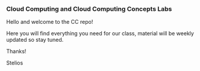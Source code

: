 ### Cloud Computing and Cloud Computing Concepts Labs



Hello and welcome to the CC repo!

Here you will find everything you need for our class, material will be weekly updated so stay tuned.



Thanks!

Stelios